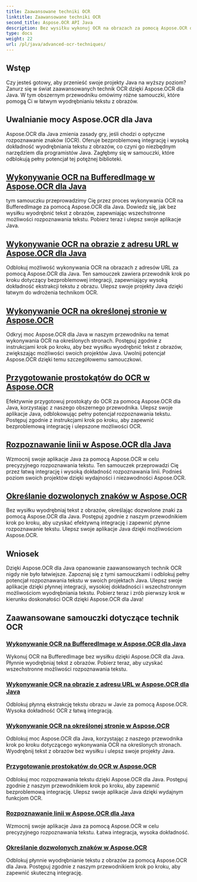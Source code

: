 ```yaml
---
title: Zaawansowane techniki OCR
linktitle: Zaawansowane techniki OCR
second_title: Aspose.OCR API Java
description: Bez wysiłku wykonuj OCR na obrazach za pomocą Aspose.OCR dla Java. Wyodrębniaj tekst płynnie i z dużą dokładnością. Ulepsz swoje projekty Java dzięki wszechstronnemu rozpoznawaniu tekstu.
type: docs
weight: 22
url: /pl/java/advanced-ocr-techniques/
---
```

## Wstęp

Czy jesteś gotowy, aby przenieść swoje projekty Java na wyższy poziom? Zanurz się w świat zaawansowanych technik OCR dzięki Aspose.OCR dla Java. W tym obszernym przewodniku omówimy różne samouczki, które pomogą Ci w łatwym wyodrębnianiu tekstu z obrazów.

## Uwalnianie mocy Aspose.OCR dla Java

Aspose.OCR dla Java zmienia zasady gry, jeśli chodzi o optyczne rozpoznawanie znaków (OCR). Oferuje bezproblemową integrację i wysoką dokładność wyodrębniania tekstu z obrazów, co czyni go niezbędnym narzędziem dla programistów Java. Zagłębmy się w samouczki, które odblokują pełny potencjał tej potężnej biblioteki.

## [Wykonywanie OCR na BufferedImage w Aspose.OCR dla Java](./perform-ocr-buffered-image/)

tym samouczku przeprowadzimy Cię przez proces wykonywania OCR na BufferedImage za pomocą Aspose.OCR dla Java. Dowiedz się, jak bez wysiłku wyodrębnić tekst z obrazów, zapewniając wszechstronne możliwości rozpoznawania tekstu. Pobierz teraz i ulepsz swoje aplikacje Java.

## [Wykonywanie OCR na obrazie z adresu URL w Aspose.OCR dla Java](./perform-ocr-image-from-url/)

Odblokuj możliwość wykonywania OCR na obrazach z adresów URL za pomocą Aspose.OCR dla Java. Ten samouczek zawiera przewodnik krok po kroku dotyczący bezproblemowej integracji, zapewniający wysoką dokładność ekstrakcji tekstu z obrazu. Ulepsz swoje projekty Java dzięki łatwym do wdrożenia technikom OCR.

## [Wykonywanie OCR na określonej stronie w Aspose.OCR](./perform-ocr-on-page/)

Odkryj moc Aspose.OCR dla Java w naszym przewodniku na temat wykonywania OCR na określonych stronach. Postępuj zgodnie z instrukcjami krok po kroku, aby bez wysiłku wyodrębnić tekst z obrazów, zwiększając możliwości swoich projektów Java. Uwolnij potencjał Aspose.OCR dzięki temu szczegółowemu samouczkowi.

## [Przygotowanie prostokątów do OCR w Aspose.OCR](./prepare-rectangles-for-ocr/)

Efektywnie przygotowuj prostokąty do OCR za pomocą Aspose.OCR dla Java, korzystając z naszego obszernego przewodnika. Ulepsz swoje aplikacje Java, odblokowując pełny potencjał rozpoznawania tekstu. Postępuj zgodnie z instrukcjami krok po kroku, aby zapewnić bezproblemową integrację i ulepszone możliwości OCR.

## [Rozpoznawanie linii w Aspose.OCR dla Java](./recognize-lines/)

Wzmocnij swoje aplikacje Java za pomocą Aspose.OCR w celu precyzyjnego rozpoznawania tekstu. Ten samouczek przeprowadzi Cię przez łatwą integrację i wysoką dokładność rozpoznawania linii. Podnieś poziom swoich projektów dzięki wydajności i niezawodności Aspose.OCR.

## [Określanie dozwolonych znaków w Aspose.OCR](./specify-allowed-characters/)

Bez wysiłku wyodrębniaj tekst z obrazów, określając dozwolone znaki za pomocą Aspose.OCR dla Java. Postępuj zgodnie z naszym przewodnikiem krok po kroku, aby uzyskać efektywną integrację i zapewnić płynne rozpoznawanie tekstu. Ulepsz swoje aplikacje Java dzięki możliwościom Aspose.OCR.

## Wniosek

Dzięki Aspose.OCR dla Java opanowanie zaawansowanych technik OCR nigdy nie było łatwiejsze. Zapoznaj się z tymi samouczkami i odblokuj pełny potencjał rozpoznawania tekstu w swoich projektach Java. Ulepsz swoje aplikacje dzięki płynnej integracji, wysokiej dokładności i wszechstronnym możliwościom wyodrębniania tekstu. Pobierz teraz i zrób pierwszy krok w kierunku doskonałości OCR dzięki Aspose.OCR dla Java!
## Zaawansowane samouczki dotyczące technik OCR
### [Wykonywanie OCR na BufferedImage w Aspose.OCR dla Java](./perform-ocr-buffered-image/)
Wykonuj OCR na BufferedImage bez wysiłku dzięki Aspose.OCR dla Java. Płynnie wyodrębniaj tekst z obrazów. Pobierz teraz, aby uzyskać wszechstronne możliwości rozpoznawania tekstu.
### [Wykonywanie OCR na obrazie z adresu URL w Aspose.OCR dla Java](./perform-ocr-image-from-url/)
Odblokuj płynną ekstrakcję tekstu obrazu w Javie za pomocą Aspose.OCR. Wysoka dokładność OCR z łatwą integracją.
### [Wykonywanie OCR na określonej stronie w Aspose.OCR](./perform-ocr-on-page/)
Odblokuj moc Aspose.OCR dla Java, korzystając z naszego przewodnika krok po kroku dotyczącego wykonywania OCR na określonych stronach. Wyodrębnij tekst z obrazów bez wysiłku i ulepsz swoje projekty Java.
### [Przygotowanie prostokątów do OCR w Aspose.OCR](./prepare-rectangles-for-ocr/)
Odblokuj moc rozpoznawania tekstu dzięki Aspose.OCR dla Java. Postępuj zgodnie z naszym przewodnikiem krok po kroku, aby zapewnić bezproblemową integrację. Ulepsz swoje aplikacje Java dzięki wydajnym funkcjom OCR.
### [Rozpoznawanie linii w Aspose.OCR dla Java](./recognize-lines/)
Wzmocnij swoje aplikacje Java za pomocą Aspose.OCR w celu precyzyjnego rozpoznawania tekstu. Łatwa integracja, wysoka dokładność.
### [Określanie dozwolonych znaków w Aspose.OCR](./specify-allowed-characters/)
Odblokuj płynnie wyodrębnianie tekstu z obrazów za pomocą Aspose.OCR dla Java. Postępuj zgodnie z naszym przewodnikiem krok po kroku, aby zapewnić skuteczną integrację.